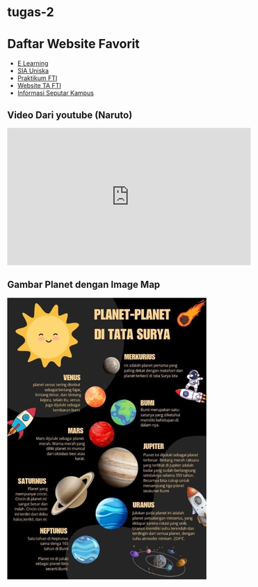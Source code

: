 # tugas-2<!DOCTYPE html>
<html lang="id">
<head>
  <meta charset="UTF-8">
  <title>Tugas 2</title>
</head>
<body>

  <h1>Daftar Website Favorit</h1>
  <a href="+" class="navigasi"></a>
  <ul>
    <li><a href="https://elearning.uniska-bjm.ac.id/ " target="_blank">E Learning</a></li>
    <li><a href="https://sia.uniska-bjm.ac.id/ " target="_blank">SIA Uniska</a></li>
    <li><a href="https://praktikum-fti.uniska-bjm.ac.id/" target="_blank">Praktikum FTI</a></li>
    <li><a href="https://ta-fti.uniska-bjm.ac.id/ " target="_blank">Website TA FTI</a></li>
    <li><a href=" https://fti.uniska-bjm.ac.id/ " target="_blank">Informasi Seputar Kampus</a></li>
  </ul>

  <h2>Video Dari youtube (Naruto)</h2>
<iframe width="560" height="315" 
        src="https://www.youtube.com/embed/bxQTyWbsEUo" 
        title="Naruto vs Pain - Sub Indo" 
        frameborder="0" 
        allowfullscreen>
</iframe>

  <h2>Gambar Planet dengan Image Map</h2>
<img src="planet.jpg" usemap="#image-map">

<map name="image-map">
    <area target="_blank" alt="Merkurius" title="Merkurius" href="https://id.wikipedia.org/wiki/Merkurius" coords="220,130,260,178" shape="rect">
    <area target="_blank" alt="Venus" title="Venus" href="https://id.wikipedia.org/wiki/Venus" coords="184,205,226,251" shape="rect">
    <area target="_blank" alt="Bumi" title="Bumi" href="https://id.wikipedia.org/wiki/Bumi" coords="239,232,302,290" shape="rect">
    <area target="_blank" alt="Mars" title="Mars" href="https://id.wikipedia.org/wiki/Mars" coords="187,288,242,338" shape="rect">
    <area target="_blank" alt="Jupiter" title="Jupiter" href="https://id.wikipedia.org/wiki/Jupiter" coords="210,346,294,432" shape="rect">
    <area target="_blank" alt="Saturnus" title="Saturnus" href="https://id.wikipedia.org/wiki/Saturnus" coords="101,409,190,498" shape="rect">
    <area target="_blank" alt="Uranus" title="Uranus" href="https://id.wikipedia.org/wiki/Uranus" coords="204,451,274,530" shape="rect">
    <area target="_blank" alt="Neptunus" title="Neptunus" href="https://id.wikipedia.org/wiki/Neptunus" coords="150,546,211,610" shape="rect">
</map>
</body>
</html>
